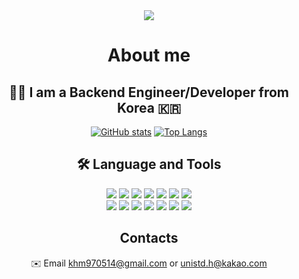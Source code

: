 
<div align="center">
<img src="https://capsule-render.vercel.app/api?type=wave&color=auto&height=300&section=header&text=Welcome&fontSize=90&desc=Arciel%20Github%20Repo&descAlign=70&descAlignY=70" />
  
# About me
  ## 👶🏻 I am a Backend Engineer/Developer from Korea 🇰🇷
  
  [![GitHub stats](https://github-readme-stats.vercel.app/api?username=arc1el)](https://github.com/anuraghazra/github-readme-stats)  [![Top Langs](https://github-readme-stats.vercel.app/api/top-langs/?username=arc1el&langs_count=3)](https://github.com/anuraghazra/github-readme-stats)
  
  ## 🛠️ Language and Tools
  <img src="https://img.shields.io/badge/linux-FCC624?style=for-the-badge&logo=linux&logoColor=white">
  <img src="https://img.shields.io/badge/mysql-4479A1?style=for-the-badge&logo=mysql&logoColor=white">
  <img src="https://img.shields.io/badge/nginx-009639?style=for-the-badge&logo=nginx&logoColor=white">
  <img src="https://img.shields.io/badge/node.js-339933?style=for-the-badge&logo=node.js&logoColor=white">
  <img src="https://img.shields.io/badge/flask-000000?style=for-the-badge&logo=flask&logoColor=white">
  <img src="https://img.shields.io/badge/docker-2496ED?style=for-the-badge&logo=docker&logoColor=white">
  <img src="https://img.shields.io/badge/c-A8B9CC?style=for-the-badge&logo=c&logoColor=white">
  <br>
  <img src="https://img.shields.io/badge/javascript-F7DF1E?style=for-the-badge&logo=javascript&logoColor=white">
  <img src="https://img.shields.io/badge/express-000000?style=for-the-badge&logo=express&logoColor=white">
  <img src="https://img.shields.io/badge/fastapi-009688?style=for-the-badge&logo=fastapi&logoColor=white">
  <img src="https://img.shields.io/badge/python-3776AB?style=for-the-badge&logo=python&logoColor=white">
  <img src="https://img.shields.io/badge/java-007396?style=for-the-badge&logo=java&logoColor=white">
  <img src="https://img.shields.io/badge/spring-6DB33F?style=for-the-badge&logo=spring&logoColor=white"> 
  <img src="https://img.shields.io/badge/aws-232F3E?style=for-the-badge&logo=amazonaws&logoColor=white">

  ## Contacts
  ✉️ Email <a href="mailto:khm970514@gmail.com">khm970514@gmail.com</a>  or  <a href="mailto:unistd.h@kakao.com">unistd.h@kakao.com</a>


  
  
</div>

  
<!--
**Arc1el/Arc1el** is a ✨ _special_ ✨ repository because its `README.md` (this file) appears on your GitHub profile

Here are some ideas to get you started:

- 🔭 I’m currently working on ...
- 🌱 I’m currently learning ...
- 👯 I’m looking to collaborate on ...
- 🤔 I’m looking for help with ...
- 💬 Ask me about ...
- 📫 How to reach me: ...
- 😄 Pronouns: ...
- ⚡ Fun fact: ...
-->
